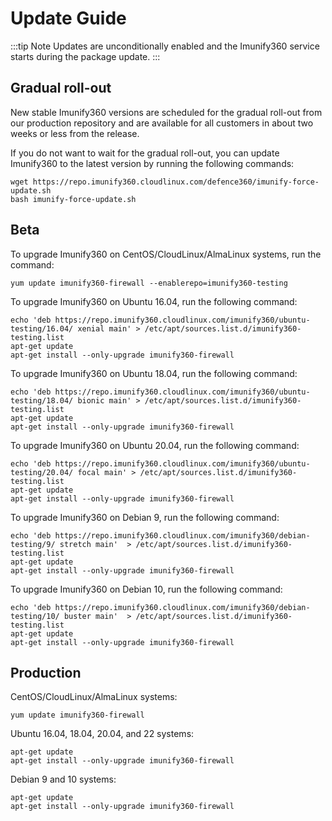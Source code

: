 # Update Guide

:::tip Note
Updates are unconditionally enabled and the Imunify360 service starts during the package update.
:::

## Gradual roll-out

New stable Imunify360 versions are scheduled for the gradual roll-out from our production repository and are available for all customers in about two weeks or less from the release.

If you do not want to wait for the gradual roll-out, you can update Imunify360 to the latest version by running the following commands:

<div class="notranslate">

```
wget https://repo.imunify360.cloudlinux.com/defence360/imunify-force-update.sh
bash imunify-force-update.sh
```
</div>

## Beta

To upgrade Imunify360 on CentOS/CloudLinux/AlmaLinux systems, run the command:

```
yum update imunify360-firewall --enablerepo=imunify360-testing
```

To upgrade Imunify360 on Ubuntu 16.04, run the following command:

```
echo 'deb https://repo.imunify360.cloudlinux.com/imunify360/ubuntu-testing/16.04/ xenial main' > /etc/apt/sources.list.d/imunify360-testing.list
apt-get update
apt-get install --only-upgrade imunify360-firewall
```

To upgrade Imunify360 on Ubuntu 18.04, run the following command:

```
echo 'deb https://repo.imunify360.cloudlinux.com/imunify360/ubuntu-testing/18.04/ bionic main' > /etc/apt/sources.list.d/imunify360-testing.list
apt-get update
apt-get install --only-upgrade imunify360-firewall
```

To upgrade Imunify360 on Ubuntu 20.04, run the following command:

```
echo 'deb https://repo.imunify360.cloudlinux.com/imunify360/ubuntu-testing/20.04/ focal main' > /etc/apt/sources.list.d/imunify360-testing.list
apt-get update
apt-get install --only-upgrade imunify360-firewall
```

To upgrade Imunify360 on Debian 9, run the following command:

```
echo 'deb https://repo.imunify360.cloudlinux.com/imunify360/debian-testing/9/ stretch main'  > /etc/apt/sources.list.d/imunify360-testing.list
apt-get update
apt-get install --only-upgrade imunify360-firewall
```

To upgrade Imunify360 on Debian 10, run the following command:

```
echo 'deb https://repo.imunify360.cloudlinux.com/imunify360/debian-testing/10/ buster main'  > /etc/apt/sources.list.d/imunify360-testing.list
apt-get update
apt-get install --only-upgrade imunify360-firewall
``` 

## Production

CentOS/CloudLinux/AlmaLinux systems:

```
yum update imunify360-firewall
```

Ubuntu 16.04, 18.04, 20.04, and 22 systems:

```
apt-get update
apt-get install --only-upgrade imunify360-firewall
```

Debian 9 and 10 systems:

```
apt-get update
apt-get install --only-upgrade imunify360-firewall
```



